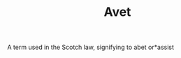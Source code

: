 ---
title: Avet
permalink: "/definitions/avet.html"
body: A term used in the Scotch law, signifying to abet or*assist
published_at: '2018-07-07'
layout: post
---